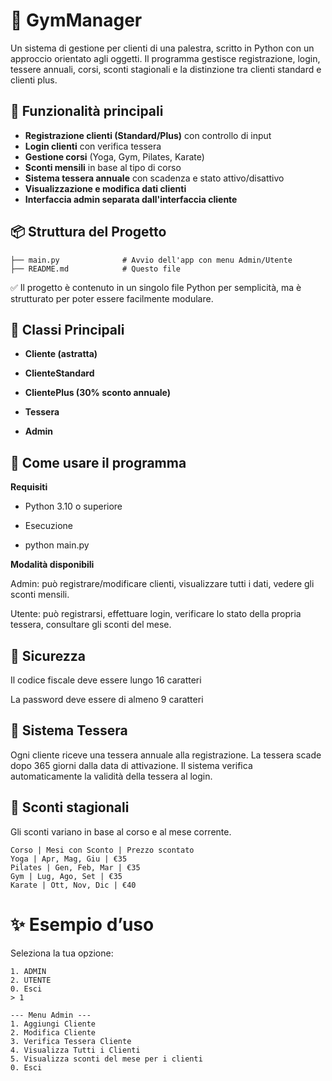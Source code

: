 # 💪 GymManager

Un sistema di gestione per clienti di una palestra, scritto in Python con un approccio orientato agli oggetti. Il programma gestisce registrazione, login, tessere annuali, corsi, sconti stagionali e la distinzione tra clienti standard e clienti plus.

## 🚀 Funzionalità principali

- **Registrazione clienti (Standard/Plus)** con controllo di input
- **Login clienti** con verifica tessera
- **Gestione corsi** (Yoga, Gym, Pilates, Karate)
- **Sconti mensili** in base al tipo di corso
- **Sistema tessera annuale** con scadenza e stato attivo/disattivo
- **Visualizzazione e modifica dati clienti**
- **Interfaccia admin separata dall'interfaccia cliente**

## 📦 Struttura del Progetto

```text
├── main.py              # Avvio dell'app con menu Admin/Utente
├── README.md            # Questo file
```

  ✅ Il progetto è contenuto in un singolo file Python per semplicità, ma è strutturato per poter essere facilmente modulare.

## 🧠 Classi Principali

  - **Cliente (astratta)**

  - **ClienteStandard**

  - **ClientePlus (30% sconto annuale)**

  - **Tessera**

  - **Admin**

## 🎯 Come usare il programma
**Requisiti**

- Python 3.10 o superiore

- Esecuzione

- python main.py

**Modalità disponibili**

  Admin: può registrare/modificare clienti, visualizzare tutti i dati, vedere gli sconti mensili.

  Utente: può registrarsi, effettuare login, verificare lo stato della propria tessera, consultare gli sconti del mese.

## 🔐 Sicurezza

  Il codice fiscale deve essere lungo 16 caratteri

  La password deve essere di almeno 9 caratteri

## 📆 Sistema Tessera

Ogni cliente riceve una tessera annuale alla registrazione. La tessera scade dopo 365 giorni dalla data di attivazione. Il sistema verifica automaticamente la validità della tessera al login.
## 💸 Sconti stagionali

Gli sconti variano in base al corso e al mese corrente.
```
Corso | Mesi con Sconto | Prezzo scontato
Yoga | Apr, Mag, Giu | €35
Pilates | Gen, Feb, Mar | €35
Gym | Lug, Ago, Set | €35
Karate | Ott, Nov, Dic | €40
```

# ✨ Esempio d’uso

Seleziona la tua opzione:
```
1. ADMIN
2. UTENTE
0. Esci
> 1

--- Menu Admin ---
1. Aggiungi Cliente
2. Modifica Cliente
3. Verifica Tessera Cliente
4. Visualizza Tutti i Clienti
5. Visualizza sconti del mese per i clienti
0. Esci
```


